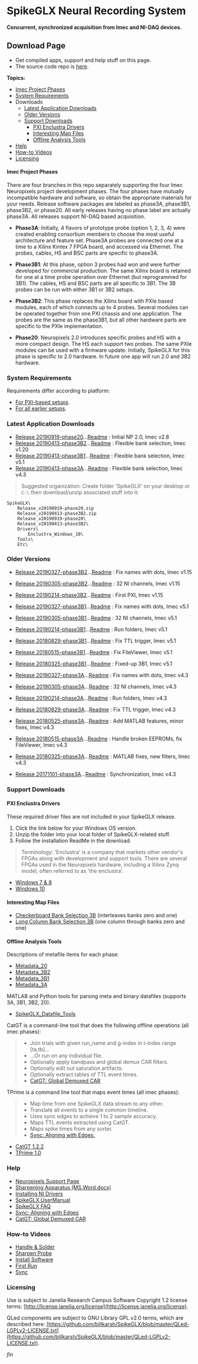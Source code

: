 SpikeGLX Neural Recording System
=================================

**Concurrent, synchronized acquisition from Imec and NI-DAQ devices.**

## Download Page

* Get compiled apps, support and help stuff on this page.
* The source code repo is [here](https://github.com/billkarsh/SpikeGLX.git).

**Topics:**

* [Imec Project Phases](#imec-project-phases)
* [System Requirements](#system-requirements)
* Downloads
    * [Latest Application Downloads](#latest-application-downloads)
    * [Older Versions](#older-versions)
    * [Support Downloads](#support-downloads)
        * [PXI Enclustra Drivers](#pxi-enclustra-drivers)
        * [Interesting Map Files](#interesting-map-files)
        * [Offline Analysis Tools](#offline-analysis-tools)
* [Help](#help)
* [How-to Videos](#how-to-videos)
* [Licensing](#licensing)

#### Imec Project Phases

There are four branches in this repo separately supporting the four Imec
Neuropixels project development phases. The four phases have mutually
incompatible hardware and software, so obtain the appropriate materials
for your needs. Release software packages are labeled as phase3A, phase3B1,
phase3B2, or phase20. All early releases having no phase label are actually
phase3A. All releases support NI-DAQ based acquisition.

* **Phase3A**: Initially, 4 flavors of prototype probe (option 1, 2, 3, 4)
were created enabling consortium members to choose the most useful
architecture and feature set. Phase3A probes are connected one at a time to
a Xilinx Kintex 7 FPGA board, and accessed via Ethernet. The probes, cables,
HS and BSC parts are specific to phase3A.

* **Phase3B1**: At this phase, option 3 probes had won and were further
developed for commercial production. The same Xilinx board is retained for
one at a time probe operation over Ethernet (but reprogrammed for 3B1).
The cables, HS and BSC parts are all specific to 3B1. The 3B probes can be
run with either 3B1 or 3B2 setups.

* **Phase3B2**: This phase replaces the Xilinx board with PXIe based
modules, each of which connects up to 4 probes. Several modules can
be operated together from one PXI chassis and one application.
The probes are the same as the phase3B1, but all other hardware parts
are specific to the PXIe implementation.

* **Phase20**: Neuropixels 2.0 introduces specific probes and HS with a
more compact design. The HS each support two probes. The same PXIe modules
can be used with a firmware update. Initially, SpikeGLX for this phase is
specific to 2.0 hardware. In future one app will run 2.0 and 3B2 hardware.

### System Requirements

Requirements differ according to platform:

* [For PXI-based setups](https://github.com/billkarsh/SpikeGLX/blob/master/Markdown/SystemRequirements_PXI.md).
* [For all earlier setups](https://github.com/billkarsh/SpikeGLX/blob/master/Markdown/SystemRequirements_Xilinx.md).

### Latest Application Downloads

* [Release 20190919-phase20](App/Release_v20190919-phase20.zip)...[Readme](Readme/Readme_v20190919-phase20.txt) : Initial NP 2.0, Imec v2.8
* [Release 20190413-phase3B2](App/Release_v20190413-phase3B2.zip)...[Readme](Readme/Readme_v20190413-phase3B2.txt) : Flexible bank selection, Imec v1.20
* [Release 20190413-phase3B1](App/Release_v20190413-phase3B1.zip)...[Readme](Readme/Readme_v20190413-phase3B1.txt) : Flexible bank selection, Imec v5.1
* [Release 20190413-phase3A](App/Release_v20190413-phase3A.zip)...[Readme](Readme/Readme_v20190413-phase3A.txt) : Flexible bank selection, Imec v4.3

>Suggested organization: Create folder 'SpikeGLX' on your desktop or `C:\`
then download/unzip associated stuff into it:

```
SpikeGLX\
    Release_v20190919-phase20.zip
    Release_v20190413-phase3B2.zip
    Release_v20190919-phase20\
    Release_v20190413-phase3B2\
    Drivers\
        Enclustra_Windows_10\
    Tools\
    Etc\
```

### Older Versions

* [Release 20190327-phase3B2](App/Release_v20190327-phase3B2.zip)...[Readme](Readme/Readme_v20190327-phase3B2.txt) : Fix names with dots, Imec v1.15
* [Release 20190305-phase3B2](App/Release_v20190305-phase3B2.zip)...[Readme](Readme/Readme_v20190305-phase3B2.txt) : 32 NI channels, Imec v1.15
* [Release 20190214-phase3B2](App/Release_v20190214-phase3B2.zip)...[Readme](Readme/Readme_v20190214-phase3B2.txt) : First PXI, Imec v1.15

* [Release 20190327-phase3B1](App/Release_v20190327-phase3B1.zip)...[Readme](Readme/Readme_v20190327-phase3B1.txt) : Fix names with dots, Imec v5.1
* [Release 20190305-phase3B1](App/Release_v20190305-phase3B1.zip)...[Readme](Readme/Readme_v20190305-phase3B1.txt) : 32 NI channels, Imec v5.1
* [Release 20190214-phase3B1](App/Release_v20190214-phase3B1.zip)...[Readme](Readme/Readme_v20190214-phase3B1.txt) : Run folders, Imec v5.1
* [Release 20180829-phase3B1](App/Release_v20180829-phase3B1.zip)...[Readme](Readme/Readme_v20180829-phase3B1.txt) : Fix TTL trigger, Imec v5.1
* [Release 20180515-phase3B1](App/Release_v20180515-phase3B1.zip)...[Readme](Readme/Readme_v20180515-phase3B1.txt) : Fix FileViewer, Imec v5.1
* [Release 20180325-phase3B1](App/Release_v20180325-phase3B1.zip)...[Readme](Readme/Readme_v20180325-phase3B1.txt) : Fixed-up 3B1, Imec v5.1

* [Release 20190327-phase3A](App/Release_v20190327-phase3A.zip)...[Readme](Readme/Readme_v20190327-phase3A.txt) : Fix names with dots, Imec v4.3
* [Release 20190305-phase3A](App/Release_v20190305-phase3A.zip)...[Readme](Readme/Readme_v20190305-phase3A.txt) : 32 NI channels, Imec v4.3
* [Release 20190214-phase3A](App/Release_v20190214-phase3A.zip)...[Readme](Readme/Readme_v20190214-phase3A.txt) : Run folders, Imec v4.3
* [Release 20180829-phase3A](App/Release_v20180829-phase3A.zip)...[Readme](Readme/Readme_v20180829-phase3A.txt) : Fix TTL trigger, Imec v4.3
* [Release 20180525-phase3A](App/Release_v20180525-phase3A.zip)...[Readme](Readme/Readme_v20180525-phase3A.txt) : Add MATLAB features, minor fixes, Imec v4.3
* [Release 20180515-phase3A](App/Release_v20180515-phase3A.zip)...[Readme](Readme/Readme_v20180515-phase3A.txt) : Handle broken EEPROMs, fix FileViewer, Imec v4.3
* [Release 20180325-phase3A](App/Release_v20180325-phase3A.zip)...[Readme](Readme/Readme_v20180325-phase3A.txt) : MATLAB fixes, new filters, Imec v4.3
* [Release 20171101-phase3A](App/Release_v20171101-phase3A.zip)...[Readme](Readme/Readme_v20171101-phase3A.txt) : Synchronization, Imec v4.3

### Support Downloads

#### PXI Enclustra Drivers

These required driver files are not included in your SpikeGLX release.

1. Click the link below for your Windows OS version.
2. Unzip the folder into your local folder of SpikeGLX-related stuff.
3. Follow the installation ReadMe in the download.

>Terminology: 'Enclustra' is a company that markets other vendor's FPGAs
along with development and support tools. There are several FPGAs used in
the Neuropixels hardware, including a Xilinx Zynq model, often referred to
as 'the enclustra'.

* [Windows 7 & 8](Support/Enclustra_Win7&8.zip)
* [Windows 10](Support/Enclustra_Win10.zip)

#### Interesting Map Files

* [Checkerboard Bank Selection 3B](Support/CheckPattern_3B.zip) (interleaves banks zero and one)
* [Long Column Bank Selection 3B](Support/LongColPattern_3B.zip) (one column through banks zero and one)

#### Offline Analysis Tools

Descriptions of metafile items for each phase:

* [Metadata_20](https://github.com/billkarsh/SpikeGLX/blob/gh-pages/Support/Metadata_20.md)
* [Metadata_3B2](https://github.com/billkarsh/SpikeGLX/blob/gh-pages/Support/Metadata_3B2.md)
* [Metadata_3B1](https://github.com/billkarsh/SpikeGLX/blob/gh-pages/Support/Metadata_3B1.md)
* [Metadata_3A](https://github.com/billkarsh/SpikeGLX/blob/gh-pages/Support/Metadata_3A.md)

MATLAB and Python tools for parsing meta and binary datafiles (supports 3A, 3B1, 3B2, 20).

* [SpikeGLX_Datafile_Tools](Support/SpikeGLX_Datafile_Tools.zip)

CatGT is a command-line tool that does the following offline operations (all imec phases):

>+ Join trials with given run_name and g-index in t-index range [ta,tb]...
>+ ...Or run on any individual file.
>+ Optionally apply bandpass and global demux CAR filters.
>+ Optionally edit out saturation artifacts.
>+ Optionally extract tables of TTL event times.
>+ [CatGT: Global Demuxed CAR](https://github.com/billkarsh/SpikeGLX/blob/gh-pages/Help/dmx_vs_gbl/dmx_vs_gbl.md)

TPrime is a command line tool that maps event times (all imec phases):

>+ Map time from one SpikeGLX data stream to any other.
>+ Translate all events to a single common timeline.
>+ Uses sync edges to achieve 1 to 2 sample accuracy.
>+ Maps TTL events extracted using CatGT.
>+ Maps spike times from any sorter.
>+ [Sync: Aligning with Edges.](https://github.com/billkarsh/SpikeGLX/blob/gh-pages/Help/SyncEdges/Sync_edges.md)

* [CatGT 1.2.2](Support/CatGTApp.zip)
* [TPrime 1.0](Support/TPrimeApp.zip)

### Help

* [Neuropixels Support Page](https://www.neuropixels.org/support)
* [Sharpening Apparatus (MS.Word.docx)](https://github.com/billkarsh/SpikeGLX/blob/gh-pages/Help/NPix_sharpening.docx)
* [Installing NI Drivers](https://github.com/billkarsh/SpikeGLX/blob/gh-pages/Help/NI_driver_installation.md)
* [SpikeGLX UserManual](https://github.com/billkarsh/SpikeGLX/blob/master/Markdown/UserManual.md)
* [SpikeGLX FAQ](https://github.com/billkarsh/SpikeGLX/blob/master/Markdown/SpikeGLX_FAQ.md)
* [Sync: Aligning with Edges](https://github.com/billkarsh/SpikeGLX/blob/gh-pages/Help/SyncEdges/Sync_edges.md)
* [CatGT: Global Demuxed CAR](https://github.com/billkarsh/SpikeGLX/blob/gh-pages/Help/dmx_vs_gbl/dmx_vs_gbl.md)

### How-to Videos

* [Handle & Solder](https://vimeo.com/315542037)
* [Sharpen Probe](https://vimeo.com/359133527)
* [Install Software](https://vimeo.com/316017791)
* [First Run](https://vimeo.com/322145679)
* [Sync](https://vimeo.com/322974285)

### Licensing

Use is subject to Janelia Research Campus Software Copyright 1.2 license terms:
[http://license.janelia.org/license](http://license.janelia.org/license).

QLed components are subject to GNU Library GPL v2.0 terms, which are described here:
[https://github.com/billkarsh/SpikeGLX/blob/master/QLed-LGPLv2-LICENSE.txt](https://github.com/billkarsh/SpikeGLX/blob/master/QLed-LGPLv2-LICENSE.txt).


_fin_

